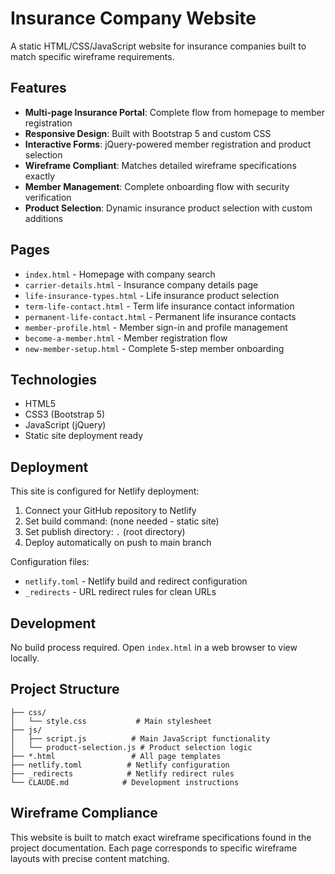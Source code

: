 # Insurance Company Website

A static HTML/CSS/JavaScript website for insurance companies built to match specific wireframe requirements.

## Features

- **Multi-page Insurance Portal**: Complete flow from homepage to member registration
- **Responsive Design**: Built with Bootstrap 5 and custom CSS
- **Interactive Forms**: jQuery-powered member registration and product selection
- **Wireframe Compliant**: Matches detailed wireframe specifications exactly
- **Member Management**: Complete onboarding flow with security verification
- **Product Selection**: Dynamic insurance product selection with custom additions

## Pages

- `index.html` - Homepage with company search
- `carrier-details.html` - Insurance company details page
- `life-insurance-types.html` - Life insurance product selection
- `term-life-contact.html` - Term life insurance contact information
- `permanent-life-contact.html` - Permanent life insurance contacts
- `member-profile.html` - Member sign-in and profile management
- `become-a-member.html` - Member registration flow
- `new-member-setup.html` - Complete 5-step member onboarding

## Technologies

- HTML5
- CSS3 (Bootstrap 5)
- JavaScript (jQuery)
- Static site deployment ready

## Deployment

This site is configured for Netlify deployment:

1. Connect your GitHub repository to Netlify
2. Set build command: (none needed - static site)
3. Set publish directory: `.` (root directory)
4. Deploy automatically on push to main branch

Configuration files:
- `netlify.toml` - Netlify build and redirect configuration
- `_redirects` - URL redirect rules for clean URLs

## Development

No build process required. Open `index.html` in a web browser to view locally.

## Project Structure

```
├── css/
│   └── style.css           # Main stylesheet
├── js/
│   ├── script.js          # Main JavaScript functionality
│   └── product-selection.js # Product selection logic
├── *.html                 # All page templates
├── netlify.toml          # Netlify configuration
├── _redirects            # Netlify redirect rules
└── CLAUDE.md            # Development instructions
```

## Wireframe Compliance

This website is built to match exact wireframe specifications found in the project documentation. Each page corresponds to specific wireframe layouts with precise content matching.